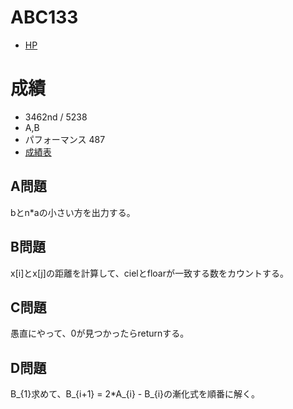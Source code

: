 # ABC133

- [HP](https://atcoder.jp/contests/abc133)

# 成績

- 3462nd / 5238
- A,B
- パフォーマンス 487
- [成績表](https://atcoder.jp/users/takamii228/history/share/abc133)

## A問題

bとn*aの小さい方を出力する。

## B問題

x[i]とx[j]の距離を計算して、cielとfloarが一致する数をカウントする。

## C問題

愚直にやって、0が見つかったらreturnする。

## D問題

B_{1}求めて、B_{i+1} = 2*A_{i} - B_{i}の漸化式を順番に解く。
